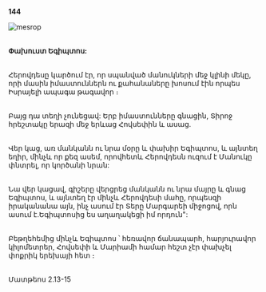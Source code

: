 **144**

![mesrop](https://volamar.ru/audio_video/foto/01/detbible/B304.BMP)

\
**Փախուստ Եգիպտոս:**

\
Հերովդեսը կարծում էր, որ սպանված մանուկների մեջ կլինի մեկը, որի մասին իմաստուններն ու քահանաները խոսում էին որպես Իսրայելի ապագա թագավոր ։

\
Բայց դա տեղի չունեցավ: Երբ իմաստունները գնացին, Տիրոջ հրեշտակը երազի մեջ երևաց Հովսեփին և ասաց.

\
Վեր կաց, առ մանկանն ու նրա մօրը և փախիր Եգիպտոս, և այնտեղ եղիր, մինչև որ քեզ ասեմ, որովհետև Հերովդեսն ուզում է Մանուկը փնտրել, որ կործանի նրան:

\
Նա վեր կացավ, գիշերը վերցրեց մանկանն ու նրա մայրը և գնաց Եգիպտոս, և այնտեղ էր մինչև Հերովդեսի մահը, որպեսզի իրականանա այն, ինչ ասում էր Տերը Մարգարեի միջոցով, որն ասում է.Եգիպտոսից ես աղաղակեցի իմ որդուն":

\
Բեթղեհեմից մինչև Եգիպտոս ՝ հեռավոր ճանապարհ, հարյուրավոր կիլոմետրեր, Հովսեփի և Մարիամի համար հեշտ չէր փախչել փոքրիկ երեխայի հետ ։

\
Մատթեոս 2.13-15
